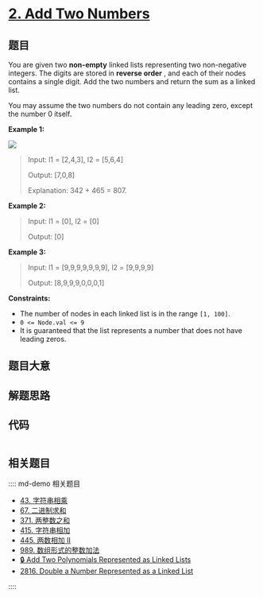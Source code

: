 # [2. Add Two Numbers](https://leetcode.com/problems/add-two-numbers/)

## 题目

You are given two **non-empty** linked lists representing two non-negative
integers. The digits are stored in **reverse order** , and each of their nodes
contains a single digit. Add the two numbers and return the sum as a linked
list.

You may assume the two numbers do not contain any leading zero, except the
number 0 itself.



**Example 1:**

![](https://assets.leetcode.com/uploads/2020/10/02/addtwonumber1.jpg)

> Input: l1 = [2,4,3], l2 = [5,6,4]
> 
> Output: [7,0,8]
> 
> Explanation: 342 + 465 = 807.

**Example 2:**

> Input: l1 = [0], l2 = [0]
> 
> Output: [0]

**Example 3:**

> Input: l1 = [9,9,9,9,9,9,9], l2 = [9,9,9,9]
> 
> Output: [8,9,9,9,0,0,0,1]

**Constraints:**

  * The number of nodes in each linked list is in the range `[1, 100]`.
  * `0 <= Node.val <= 9`
  * It is guaranteed that the list represents a number that does not have leading zeros.


## 题目大意

## 解题思路

## 代码

```javascript

```

## 相关题目

:::: md-demo 相关题目
- [43. 字符串相乘](https://leetcode.com/problems/multiply-strings)
- [67. 二进制求和](https://leetcode.com/problems/add-binary)
- [371. 两整数之和](https://leetcode.com/problems/sum-of-two-integers)
- [415. 字符串相加](https://leetcode.com/problems/add-strings)
- [445. 两数相加 II](./0445.md)
- [989. 数组形式的整数加法](https://leetcode.com/problems/add-to-array-form-of-integer)
- [🔒 Add Two Polynomials Represented as Linked Lists](https://leetcode.com/problems/add-two-polynomials-represented-as-linked-lists)
- [2816. Double a Number Represented as a Linked List](https://leetcode.com/problems/double-a-number-represented-as-a-linked-list)

::::
